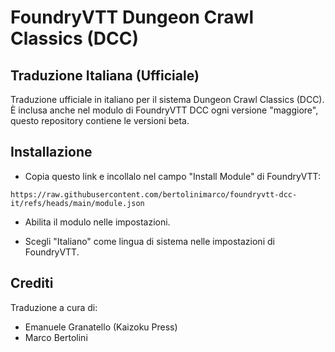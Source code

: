 # FoundryVTT Dungeon Crawl Classics (DCC)

## Traduzione Italiana (Ufficiale)

Traduzione ufficiale in italiano per il sistema Dungeon Crawl Classics (DCC). È inclusa anche nel modulo di FoundryVTT DCC ogni versione "maggiore", questo repository contiene le versioni beta.

## Installazione

- Copia questo link e incollalo nel campo "Install Module" di FoundryVTT:

```text
https://raw.githubusercontent.com/bertolinimarco/foundryvtt-dcc-it/refs/heads/main/module.json
```

- Abilita il modulo nelle impostazioni.

- Scegli "Italiano" come lingua di sistema nelle impostazioni di FoundryVTT.

## Crediti

Traduzione a cura di:

- Emanuele Granatello (Kaizoku Press)
- Marco Bertolini
